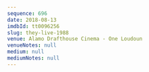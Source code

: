 ```yaml
---
sequence: 696
date: 2018-08-13
imdbId: tt0096256
slug: they-live-1988
venue: Alamo Drafthouse Cinema - One Loudoun
venueNotes: null
medium: null
mediumNotes: null
---
```

